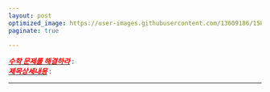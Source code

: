 ```yaml
---
layout: post
optimized_image: https://user-images.githubusercontent.com/13609186/158834851-5c5d7736-001b-448d-8bb6-eb99f2f16233.jpg
paginate: true

---
```


[<span style="color:red">***수학 문제를 해결하라***</span>](https://www.edaily.co.kr/news/read?newsId=01498966629049576&mediaCodeNo=257) : <br>
[<span style="color:red">***제목상세내용***</span>](https://github.com/choijangwook/cjw/blob/master/_posts/2022-01-11-%EC%97%AC%EB%9F%AC%EA%B0%80%EC%A7%80%EC%9E%90%EB%A3%8C.md) : <br>
  

---

